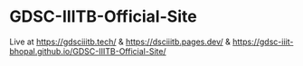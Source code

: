 # GDSC-IIITB-Official-Site

Live at https://gdsciiitb.tech/ & https://dsciiitb.pages.dev/ & https://gdsc-iiit-bhopal.github.io/GDSC-IIITB-Official-Site/
